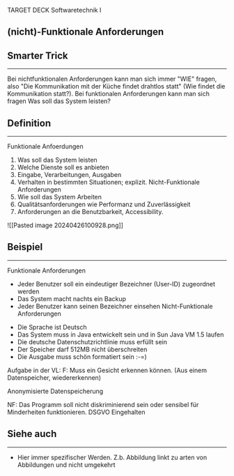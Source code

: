 
TARGET DECK
Softwaretechnik I

(nicht)-Funktionale Anforderungen
--
## Smarter Trick
***
Bei nichtfunktionalen Anforderungen kann man sich immer "WIE" fragen, also "Die Kommunikation mit der Küche findet drahtlos statt" (Wie findet die Kommunikation statt?). Bei funktionalen Anforderungen kann man sich fragen Was soll das System leisten?
## Definition
***
Funktionale Anfoerdungen
1. Was soll das System leisten
2. Welche Dienste soll es anbieten
3. Eingabe, Verarbeitungen, Ausgaben
4. Verhalten in bestimmten Situationen; explizit.
Nicht-Funktionale Anforderungen
1. Wie soll das System Arbeiten
2. Qualitätsanforderungen wie Performanz und Zuverlässigkeit
3. Anforderungen an die Benutzbarkeit, Accessibility.

![[Pasted image 20240426100928.png]]

## Beispiel
***
Funktionale Anforderungen
* Jeder Benutzer soll ein eindeutiger Bezeichner (User-ID) zugeordnet werden
* Das System macht nachts ein Backup
* Jeder Benutzer kann seinen Bezeichner einsehen
Nicht-Funktionale Anforderungen
- Die Sprache ist Deutsch
- Das System muss in Java entwickelt sein und in Sun Java VM 1.5 laufen
- Die deutsche Datenschutzrichtlinie muss erfüllt sein
- Der Speicher darf 512MB nicht überschreiten
- Die Ausgabe muss schön formatiert sein :-=)

Aufgabe in der VL:
F: 
Muss ein Gesicht erkennen können.
(Aus einem Datenspeicher, wiedererkennen)

Anonymisierte Datenspeicherung

NF: 
Das Programm soll nicht diskriminierend sein oder sensibel für Minderheiten funktionieren.
DSGVO Eingehalten
## Siehe auch
***
* Hier immer spezifischer Werden. Z.b. Abbildung linkt zu arten von Abbildungen und nicht umgekehrt